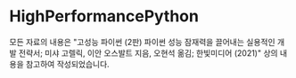 # HighPerformancePython


모든 자료의 내용은 "고성능 파이썬 (2판) 파이썬 성능 잠재력을 끌어내는 실용적인 개발 전략서; 미샤 고렐릭, 이안 오스발트 지음, 오현석 옮김; 한빛미디어 (2021)" 상의 내용을 참고하여 작성되었습니다.
